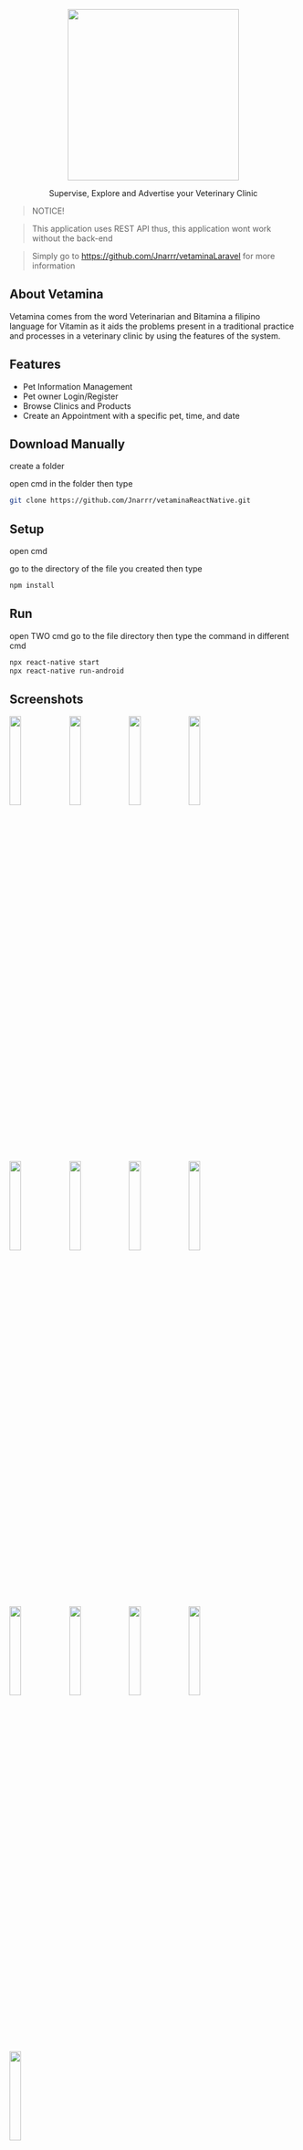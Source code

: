 <p align="center"><img src="https://user-images.githubusercontent.com/101307843/211162325-8c53770e-f679-447a-aefd-6cf8000c8d65.png" width="300"/></p>
<p align="center">Supervise, Explore and Advertise your Veterinary Clinic</p>

> NOTICE!

> This application uses REST API thus, this application wont work without the back-end

> Simply go to https://github.com/Jnarrr/vetaminaLaravel for more information

## About Vetamina
Vetamina comes from the word Veterinarian and Bitamina a filipino language for Vitamin as it aids the problems present in a traditional practice and processes
in a veterinary clinic by using the features of the system.

## Features
- Pet Information Management
- Pet owner Login/Register
- Browse Clinics and Products
- Create an Appointment with a specific pet, time, and date

## Download Manually
<p>create a folder</p>
<p>open cmd in the folder then type</p>

```sh
git clone https://github.com/Jnarrr/vetaminaReactNative.git
```

## Setup
<p>open cmd</p>
<p>go to the directory of the file you created then type </p>

```sh
npm install
```


## Run 
open TWO cmd go to the file directory then type the command in different cmd

```sh
npx react-native start
npx react-native run-android
```

## Screenshots
<img src="https://user-images.githubusercontent.com/101307843/211197324-22cb411b-621d-4986-95bb-3806f3057d21.png" width="20%"></img> 
<img src="https://user-images.githubusercontent.com/101307843/211197632-57eb148c-9528-4a1d-b1f5-173546b381d1.png" width="20%"></img> 
<img src="https://user-images.githubusercontent.com/101307843/211197857-64b6cfc6-2ae9-45e6-abe7-09caad396bda.png" width="20%"></img> 
<img src="https://user-images.githubusercontent.com/101307843/211197765-33d380d8-a5bb-46f2-bf90-94b5821cfd54.png" width="20%"></img> 
<img src="https://user-images.githubusercontent.com/101307843/211197777-40dc39c6-9d27-40f4-9428-e98498b60244.png" width="20%"></img> 
<img src="https://user-images.githubusercontent.com/101307843/211197808-fe5197a6-05f5-4e00-a043-fe1462b9a7e5.png" width="20%"></img>
<img src="https://user-images.githubusercontent.com/101307843/211197910-c7c991a3-5e87-4eb1-9073-37c8f8adbf10.png" width="20%"></img> 
<img src="https://user-images.githubusercontent.com/101307843/211197913-ea3fcf61-a6ab-4665-9db3-c66f3e579f9f.png" width="20%"></img> 
<img src="https://user-images.githubusercontent.com/101307843/211197933-b3034599-e073-4a69-a623-ec7580a24218.png" width="20%"></img> 
<img src="https://user-images.githubusercontent.com/101307843/211197939-0d50b1fe-4a50-4da9-a99a-dd27db8b0a4c.png" width="20%"></img> 
<img src="https://user-images.githubusercontent.com/101307843/211197950-3887cb4e-dcee-4478-8614-ad8ba965fcdf.png" width="20%"></img> 
<img src="https://user-images.githubusercontent.com/101307843/211197955-301e7b7d-543e-473e-918c-fbcde70e7a97.png" width="20%"></img> 
<img src="https://user-images.githubusercontent.com/101307843/211197957-37bddf1b-5993-45d8-9f04-c22502071506.png" width="20%"></img>  









